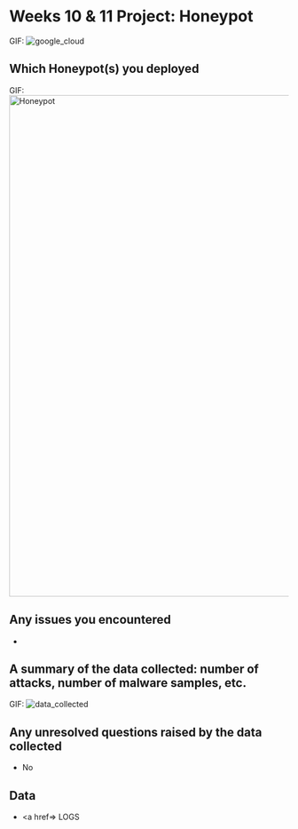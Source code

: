 # Weeks 10 & 11 Project: Honeypot
GIF: ![google_cloud](https://user-images.githubusercontent.com/36207058/56932198-c8f81280-6ab0-11e9-87e2-dd0128989eb3.png)

## Which Honeypot(s) you deployed
GIF: <img width="903" alt="Honeypot" src="https://user-images.githubusercontent.com/36207058/56932218-db724c00-6ab0-11e9-9e96-06cad8a05615.png">


## Any issues you encountered
-

## A summary of the data collected: number of attacks, number of malware samples, etc.
GIF: ![data_collected](https://user-images.githubusercontent.com/36207058/56932149-9221fc80-6ab0-11e9-9066-21603522e3d0.gif)

## Any unresolved questions raised by the data collected
 - No 

## Data
 - <a href=> LOGS </a>
